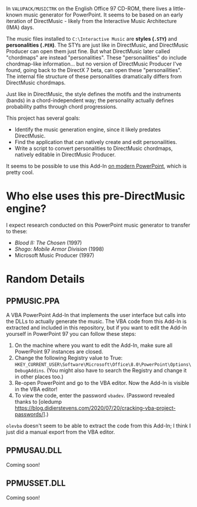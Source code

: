 
In `VALUPACK/MUSICTRK` on the English Office 97 CD-ROM, there lives a little-known music generator for PowerPoint. It seems to be based on an early iteration of DirectMusic - likely from the Interactive Music Architecture (IMA) days.

The music files installed to `C:\Interactive Music` are **styles (`.STY`)** and **personalities (`.PER`)**. The STYs are just like in DirectMusic, and DirectMusic Producer can open them just fine. But what DirectMusic later called "chordmaps" are instead "personalities". These "personailities" do include chordmap-like information... but no version of DirectMusic Producer I've found, going back to the DirectX 7 beta, can open these "personailities". The internal file structure of these personalities dramatically differs from DirectMusic chordmaps.

Just like in DirectMusic, the style defines the motifs and the instruments (bands) in a chord-independent way; the personality actually defines probability paths through chord progressions.

This project has several goals:
 - Identify the music generation engine, since it likely predates DirectMusic.
 - Find the application that can natively create and edit personailities.
 - Write a script to convert personalities to DirectMusic chordmaps, natively editable in DirectMusic Producer.

It seems to be possible to use this Add-In [on modern PowerPoint](https://cmpct.info/~calvin/Articles/PowerPointSoundtracks/), which is pretty cool.

# Who else uses this pre-DirectMusic engine?
I expect research conducted on this PowerPoint music generator to transfer to these:
 - *Blood II: The Chosen* (1997)
 - *Shogo: Mobile Armor Division* (1998)
 - Microsoft Music Producer (1997)

# Random Details

## PPMUSIC.PPA
A VBA PowerPoint Add-In that implements the user interface but calls into the DLLs to actually generate the music. The VBA code from this Add-In is extracted and included in this repository, but if you want to edit the Add-In yourself in PowerPoint 97 you can follow these steps:

1. On the machine where you want to edit the Add-In, make sure all PowerPoint 97 instances are closed.
2. Change the following Registry value to True: `HKEY_CURRENT_USER\Software\Microsoft\Office\8.0\PowerPoint\Options\DebugAddins`. (You might also have to search the Registry and change it in other places too.)
3. Re-open PowerPoint and go to the VBA editor. Now the Add-In is visible in the VBA editor!
4. To view the code, enter the password `vbadev`. (Password revealed thanks to [oledump https://blog.didierstevens.com/2020/07/20/cracking-vba-project-passwords/].)

`olevba` doesn't seem to be able to extract the code from this Add-In; I think I just did a manual export from the VBA editor.

## PPMUSAU.DLL
Coming soon!

## PPMUSSET.DLL
Coming soon!
